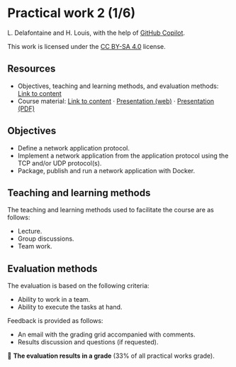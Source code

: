 # Practical work 2 (1/6)

L. Delafontaine and H. Louis, with the help of
[GitHub Copilot](https://github.com/features/copilot).

This work is licensed under the [CC BY-SA 4.0][license] license.

## Resources

- Objectives, teaching and learning methods, and evaluation methods:
  [Link to content](.)
- Course material: [Link to content](./01-course-material/README.md) ·
  [Presentation (web)](<https://heig-vd-dai-course.github.io/heig-vd-dai-course/06.02-practical-work-2-(1-of-6)/01-course-material/index.html>)
  ·
  [Presentation (PDF)](<https://heig-vd-dai-course.github.io/heig-vd-dai-course/06.02-practical-work-2-(1-of-6)/01-course-material/06.02-practical-work-2-(1-of-6)-presentation.pdf>)

## Objectives

- Define a network application protocol.
- Implement a network application from the application protocol using the TCP
  and/or UDP protocol(s).
- Package, publish and run a network application with Docker.

## Teaching and learning methods

The teaching and learning methods used to facilitate the course are as follows:

- Lecture.
- Group discussions.
- Team work.

## Evaluation methods

The evaluation is based on the following criteria:

- Ability to work in a team.
- Ability to execute the tasks at hand.

Feedback is provided as follows:

- An email with the grading grid accompanied with comments.
- Results discussion and questions (if requested).

🚨 **The evaluation results in a grade** (33% of all practical works grade).

[license]:
	https://github.com/heig-vd-dai-course/heig-vd-dai-course/blob/main/LICENSE.md

